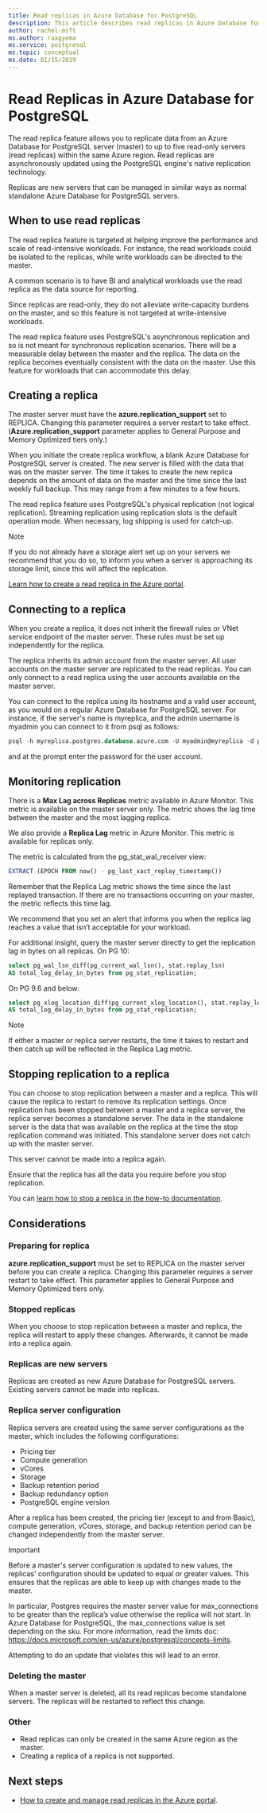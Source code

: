 ```yaml
---
title: Read replicas in Azure Database for PostgreSQL
description: This article describes read replicas in Azure Database for PostgreSQL.
author: rachel-msft
ms.author: raagyema
ms.service: postgresql
ms.topic: conceptual
ms.date: 01/15/2019
---
```


# Read Replicas in Azure Database for PostgreSQL
The read replica feature allows you to replicate data from an Azure Database for PostgreSQL server (master) to up to five read-only servers (read replicas) within the same Azure region. Read replicas are asynchronously updated using the PostgreSQL engine's native replication technology.

Replicas are new servers that can be managed in similar ways as normal standalone Azure Database for PostgreSQL servers. 

## When to use read replicas
The read replica feature is targeted at helping improve the performance and scale of read-intensive workloads. For instance, the read workloads could be isolated to the replicas, while write workloads can be directed to the master.

A common scenario is to have BI and analytical workloads use the read replica as the data source for reporting.

Since replicas are read-only, they do not alleviate write-capacity burdens on the master, and so this feature is not targeted at write-intensive workloads.

The read replica feature uses PostgreSQL's asynchronous replication and so is not meant for synchronous replication scenarios. There will be a measurable delay between the master and the replica. The data on the replica becomes eventually consistent with the data on the master. Use this feature for workloads that can accommodate this delay.

## Creating a replica
The master server must have the **azure.replication_support** set to REPLICA. Changing this parameter requires a server restart to take effect. (**Azure.replication_support** parameter applies to General Purpose and Memory Optimized tiers only.)

When you initiate the create replica workflow, a blank Azure Database for PostgreSQL server is created. The new server is filled with the data that was on the master server. The time it takes to create the new replica depends on the amount of data on the master and the time since the last weekly full backup. This may range from a few minutes to a few hours.

The read replica feature uses PostgreSQL's physical replication (not logical replication). Streaming replication using replication slots is the default operation mode. When necessary, log shipping is used for catch-up.

> [!NOTE]
> If you do not already have a storage alert set up on your servers we recommend that you do so, to inform you when a server is approaching its storage limit, since this will affect the replication.

[Learn how to create a read replica in the Azure portal](howto-read-replicas-portal.md).

## Connecting to a replica
When you create a replica, it does not inherit the firewall rules or VNet service endpoint of the master server. These rules must be set up independently for the replica.

The replica inherits its admin account from the master server. All user accounts on the master server are replicated to the read replicas. You can only connect to a read replica using the user accounts available on the master server.

You can connect to the replica using its hostname and a valid user account, as you would on a regular Azure Database for PostgreSQL server. For instance, if the server's name is myreplica, and the admin username is myadmin you can connect to it from psql as follows:

```SQL
psql -h myreplica.postgres.database.azure.com -U myadmin@myreplica -d postgres
```
and at the prompt enter the password for the user account.

## Monitoring replication
There is a **Max Lag across Replicas** metric available in Azure Monitor. This metric is available on the master server only. The metric shows the lag time between the master and the most lagging replica. 

We also provide a **Replica Lag** metric in Azure Monitor. This metric is available for replicas only. 

The metric is calculated from the pg_stat_wal_receiver view:

```SQL
EXTRACT (EPOCH FROM now() - pg_last_xact_replay_timestamp())
```
Remember that the Replica Lag metric shows the time since the last replayed transaction. If there are no transactions occurring on your master, the metric reflects this time lag.

We recommend that you set an alert that informs you when the replica lag reaches a value that isn’t acceptable for your workload. 

For additional insight, query the master server directly to get the replication lag in bytes on all replicas.
On PG 10:
```SQL
select pg_wal_lsn_diff(pg_current_wal_lsn(), stat.replay_lsn) 
AS total_log_delay_in_bytes from pg_stat_replication;
```

On PG 9.6 and below:
```SQL
select pg_xlog_location_diff(pg_current_xlog_location(), stat.replay_location) 
AS total_log_delay_in_bytes from pg_stat_replication;
```

> [!NOTE]
> If either a master or replica server restarts, the time it takes to restart and then catch up will be reflected in the Replica Lag metric.

## Stopping replication to a replica
You can choose to stop replication between a master and a replica. This will cause the replica to restart to remove its replication settings. Once replication has been stopped between a master and a replica server, the replica server becomes a standalone server. The data in the standalone server is the data that was available on the replica at the time the stop replication command was initiated. This standalone server does not catch up with the master server.

This server cannot be made into a replica again.

Ensure that the replica has all the data you require before you stop replication.

You can [learn how to stop a replica in the how-to documentation](howto-read-replicas-portal.md).


## Considerations

### Preparing for replica
**azure.replication_support** must be set to REPLICA on the master server before you can create a replica. Changing this parameter requires a server restart to take effect. This parameter applies to General Purpose and Memory Optimized tiers only.

### Stopped replicas
When you choose to stop replication between a master and replica, the replica will restart to apply these changes. Afterwards, it cannot be made into a replica again.

### Replicas are new servers
Replicas are created as new Azure Database for PostgreSQL servers. Existing servers cannot be made into replicas.

### Replica server configuration
Replica servers are created using the same server configurations as the master, which includes the following configurations:
- Pricing tier
- Compute generation
- vCores
- Storage
- Backup retention period
- Backup redundancy option
- PostgreSQL engine version

After a replica has been created, the pricing tier (except to and from Basic), compute generation, vCores, storage, and backup retention period can be changed independently from the master server.

> [!IMPORTANT]
> Before a master's server configuration is updated to new values, the replicas' configuration should be updated to equal or greater values. This ensures that the replicas are able to keep up with changes made to the master.

In particular, Postgres requires the master server value for max_connections to be greater than the replica’s value otherwise the replica will not start. In Azure Database for PostgreSQL, the max_connections value is set depending on the sku. For more information, read the limits doc: https://docs.microsoft.com/en-us/azure/postgresql/concepts-limits. 

Attempting to do an update that violates this will lead to an error.


### Deleting the master
When a master server is deleted, all its read replicas become standalone servers. The replicas will be restarted to reflect this change.

### Other
- Read replicas can only be created in the same Azure region as the master.
- Creating a replica of a replica is not supported.

## Next steps
- [How to create and manage read replicas in the Azure portal](howto-read-replicas-portal.md).
